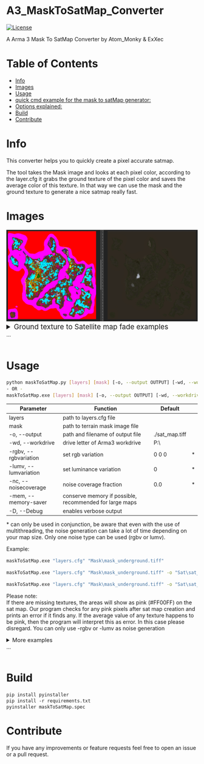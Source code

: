 # A3_MaskToSatMap_Converter <!-- omit in toc -->
[![License](https://img.shields.io/badge/license-GNU-v3.svg?style=flat)](https://www.gnu.org/licenses/gpl-3.0.txt)

A Arma 3 Mask To SatMap Converter by Atom_Monky & ExXec

# Table of Contents <!-- omit in toc -->
- [Info](#info)
- [Images](#images)
- [Usage](#usage)
- [quick cmd example for the mask to satMap generator:](#quick-cmd-example-for-the-mask-to-satmap-generator)
- [Options explained:](#options-explained)
- [Build](#build)
- [Contribute](#contribute)

# Info
This converter helps you to quickly create a pixel accurate satmap.

The tool takes the Mask image and looks at each pixel color, according to the layer.cfg it grabs the ground texture of the pixel color and saves the average color of this texture.
In that way we can use the mask and the ground texture to generate a nice satmap really fast.

# Images
<img src="imgs\conversion_1.png" alt="drawing" style="max-width:100%; text-align: center;"/>
<details>
<summary style="font-size:14pt">Ground texture to Satellite map fade examples</summary>
<img src="imgs\surfacefade_1.jpg" alt="drawing" style="max-width:50%; text-align: center;"/>
<img src="imgs\surfacefade_2.jpg" alt="drawing" style="max-width:50%; text-align: center;"/>
<img src="imgs\surfacefade_3.jpg" alt="drawing" style="max-width:50%; text-align: center;"/>
<img src="imgs\surfacefade_4.jpg" alt="drawing" style="max-width:50%; text-align: center;"/>
<img src="imgs\surfacefade_5.jpg" alt="drawing" style="max-width:50%; text-align: center;"/>
<img src="imgs\surfacefade_6.jpg" alt="drawing" style="max-width:50%; text-align: center;"/>
<img src="imgs\surfacefade_7.jpg" alt="drawing" style="max-width:50%; text-align: center;"/>

<img src="imgs\noise_generation_1.png" alt="drawing" style="max-width:80%; text-align: center;"/>
</details>  
...</br></br>

# Usage

```sh
python maskToSatMap.py [layers] [mask] [-o, --output OUTPUT] [-wd, --workdrive WORKDRIVE] [-rgbv R_VARIATION G_VARIATION B_VARIATION] [-nc NOISECOVERAGE] [-D, --Debug] 
- OR -
maskToSatMap.exe [layers] [mask] [-o, --output OUTPUT] [-wd, --workdrive WORKDRIVE] [-rgbv R_VARIATION G_VARIATION B_VARIATION] [-lumvv VARIATION] [-nc NOISECOVERAGE] [-mem] [-D, --Debug] 
```  
  
| Parameter | Function |  Default | |
| ---- | ----- | ---- | ---- |
| layers | path to layers.cfg file |  |  |
| mask | path to terrain mask image file |   |  |
| -o, --output | path and filename of output file | ./sat_map.tiff |  |
| -wd, --workdrive |  drive letter of Arma3 workdrive | P:\ |  |
| -rgbv, --rgbvariation |  set rgb variation | 0 0 0 | * |
| -lumv, --lumvariation | set luminance variation | 0 | * |
| -nc, --noisecoverage |  noise coverage fraction | 0.0 |  * |
| -mem, --memory-saver | conserve memory if possible, recommended for large maps | | |
| -D, --Debug |  enables verbose output |  |   |


\* can only be used in conjunction, be aware that even with the use of multithreading, the noise generation can take a lot of time depending on your map size. Only one noise type can be used (rgbv or lumv).

Example:
```sh
maskToSatMap.exe "layers.cfg" "Mask\mask_underground.tiff"
```
```sh
maskToSatMap.exe "layers.cfg" "Mask\mask_underground.tiff" -o "Sat\sat_map.tiff" -rgbv 5 5 5 -nc 0.90
```
```sh
maskToSatMap.exe "layers.cfg" "Mask\mask_underground.tiff" -o "Sat\sat_map.tiff" -lumv 5 -nc 0.90 -mem
```

Please note:  
If there are missing textures, the areas will show as pink (#FF00FF) on the sat map. Our program checks for any pink pixels after sat map creation and prints an error if it finds any.
If the average value of any texture happens to be pink, then the program will interpret this as error. In this case please disregard. You can only use -rgbv or -lumv as noise generation

<details>
<summary style="font-size:11pt">More examples</summary>

# quick cmd example for the mask to satMap generator:
- download latest release from git
- open cmd
- navigate to masToSatMap.exe folder
- runn: maskToSatMap.exe "P:\PATH\TO\Layers.cfg" "P:\PATH\TO\mask.tif" -lumv 4 -nc 0.5 -mem
- ( "-" arguments are optional )

# Options explained:
usage: </br>
` maskToSatMap.py layers mask [-h] [-wd WORKDRIVE] [-o OUTPUT] [-rgbv RGBVARIATION RGBVARIATION RGBVARIATION] [-lumv LUMVARIATION] [-nc NOISECOVERAGE] [-mem] [-D] `

| Parameter | Meaning | Example | Optional |
| --------- | ------- | ------- | -------- |
| layers | path to layers.cfg file | "P:\cytech\Cytech_Aboveground_Map\Cytech_Aboveground_Terrain\Source\Images\Layers.cfg"  | |
| mask | path to terrain mask image file | "P:\cytech\Cytech_Aboveground_Map\Cytech_Aboveground_Terrain\Source\Images\Mask\mask_aboveground.tif"  | |
| -wd, --workdrive |  drive letter of Arma3 workdrive | -wd "P:\\" | X |
| -o, --output | path and filename of output file | -o "./sat_map.tiff" | X |
| -rgbv, --rgbvariation |  set rgb variation | -rgbv 3 3 3 | X |
| -nc, --noisecoverage |  noise coverage fraction | -nc 0.5 | X | 
| -mem | Use Hard disk if RAM is exceeded | -mem | X |
| -D, --Debug |  enables verbose output | -D | X |
</details>
...</br></br>

# Build

```
pip install pyinstaller 
pip install -r requirements.txt
pyinstaller maskToSatMap.spec
```

# Contribute
If you have any improvements or feature requests feel free to open an issue or a pull request.  

